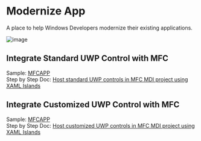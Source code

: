 # Modernize App
A place to help Windows Developers modernize their existing applications.

![image](images/modernize_en.png)
  
## Integrate Standard UWP Control with MFC 
Sample: [MFCAPP](https://github.com/freistli/ModernizeApp/tree/master/MFC/MFCApp)  
Step by Step Doc: [Host standard UWP controls in MFC MDI project using XAML Islands](https://github.com/freistli/ModernizeApp/blob/master/Docs/Host%20standard%20UWP%20controls%20in%20MFC%20MDI%20project%20using%20XAML%20Islands.md)

## Integrate Customized UWP Control with MFC

Sample: [MFCAPP](https://github.com/freistli/ModernizeApp/tree/master/MFC/MFCAppWinUI)  
Step by Step Doc: [Host customized UWP controls in MFC MDI project using XAML Islands](https://github.com/freistli/ModernizeApp/blob/master/Docs/Host%20Custom%20UWP%20Controls%20in%20MFC%20MDI%20project%20using%20XMAL%20Islands.md)
